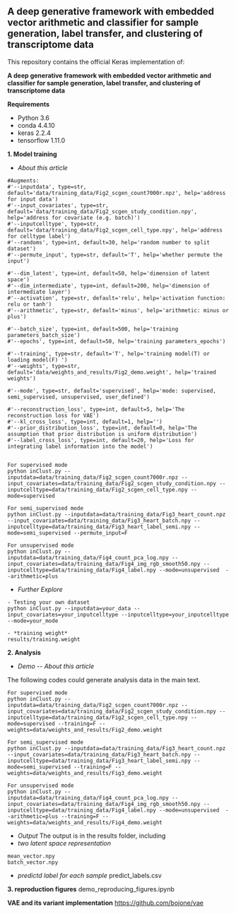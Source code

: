 ## A deep generative framework with embedded vector arithmetic and classifier for sample generation, label transfer, and clustering of transcriptome data

This repository contains the official Keras implementation of:

**A deep generative framework with embedded vector arithmetic and classifier for sample generation, label transfer, and clustering of transcriptome data**

**Requirements**
- Python 3.6
- conda 4.4.10
- keras 2.2.4
- tensorflow 1.11.0

**1. Model training**

- *About this article*
```
#Augments:
#'--inputdata', type=str, default='data/training_data/Fig2_scgen_count7000r.npz', help='address for input data')
#'--input_covariates', type=str, default='data/training_data/Fig2_scgen_study_condition.npy', help='address for covariate (e.g. batch)')
#'--inputcelltype', type=str, default='data/training_data/Fig2_scgen_cell_type.npy', help='address for celltype label')
#'--randoms', type=int, default=30, help='random number to split dataset')
#'--permute_input', type=str, default='T', help='whether permute the input')

#'--dim_latent', type=int, default=50, help='dimension of latent space')
#'--dim_intermediate', type=int, default=200, help='dimension of intermediate layer')
#'--activation', type=str, default='relu', help='activation function: relu or tanh')
#'--arithmetic', type=str, default='minus', help='arithmetic: minus or plus')

#'--batch_size', type=int, default=500, help='training parameters_batch_size')
#'--epochs', type=int, default=50, help='training parameters_epochs')

#'--training', type=str, default='T', help='training model(T) or loading model(F) ')
#'--weights', type=str, default='data/weights_and_results/Fig2_demo.weight', help='trained weights')

#'--mode', type=str, default='supervised', help='mode: supervised, semi_supervised, unsupervised, user_defined')

#'--reconstruction_loss', type=int, default=5, help='The reconstruction loss for VAE')
#'--kl_cross_loss', type=int, default=1, help='')
#'--prior_distribution_loss', type=int, default=0, help='The assumption that prior distribution is uniform distribution')
#'--label_cross_loss', type=int, default=20, help='Loss for integrating label information into the model')


For supervised mode
python inClust.py --inputdata=data/training_data/Fig2_scgen_count7000r.npz --input_covariates=data/training_data/Fig2_scgen_study_condition.npy --inputcelltype=data/training_data/Fig2_scgen_cell_type.npy --mode=supervised

For semi_supervised mode
python inClust.py --inputdata=data/training_data/Fig3_heart_count.npz --input_covariates=data/training_data/Fig3_heart_batch.npy --inputcelltype=data/training_data/Fig3_heart_label_semi.npy --mode=semi_supervised --permute_input=F

For unsupervised mode
python inClust.py --inputdata=data/training_data/Fig4_count_pca_log.npy --input_covariates=data/training_data/Fig4_img_rgb_smooth50.npy --inputcelltype=data/training_data/Fig4_label.npy --mode=unsupervised  --arithmetic=plus

```

- *Further Explore*
```
- Testing your own dataset
python inClust.py --inputdata=your_data --input_covariates=your_inputcelltype --inputcelltype=your_inputcelltype --mode=your_mode

- *training weight*
results/training.weight

```

**2. Analysis**

- *Demo -- About this article*

The following codes could generate analysis data in the main text.
```
For supervised mode
python inClust.py --inputdata=data/training_data/Fig2_scgen_count7000r.npz --input_covariates=data/training_data/Fig2_scgen_study_condition.npy --inputcelltype=data/training_data/Fig2_scgen_cell_type.npy --mode=supervised --training=F --weights=data/weights_and_results/Fig2_demo.weight

For semi_supervised mode
python inClust.py --inputdata=data/training_data/Fig3_heart_count.npz --input_covariates=data/training_data/Fig3_heart_batch.npy --inputcelltype=data/training_data/Fig3_heart_label_semi.npy --mode=semi_supervised --training=F --weights=data/weights_and_results/Fig3_demo.weight

For unsupervised mode
python inClust.py --inputdata=data/training_data/Fig4_count_pca_log.npy --input_covariates=data/training_data/Fig4_img_rgb_smooth50.npy --inputcelltype=data/training_data/Fig4_label.npy --mode=unsupervised  --arithmetic=plus --training=F --weights=data/weights_and_results/Fig4_demo.weight

```

- *Output*
The output is in the results folder, including
- *two latent space representation*
```
mean_vector.npy
batch_vector.npy
```

- *predictd label for each sample*
predict_labels.csv

**3. reproduction figures**
demo_reproducing_figures.ipynb


**VAE and its variant implementation**
https://github.com/bojone/vae